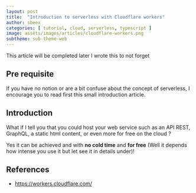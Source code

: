 ```yaml
---
layout: post
title:  "Introduction to serverless with Cloudflare workers"
author: sbeex
categories: [ tutorial, cloud, serverless, typescript ]
image: assets/images/articles/cloudflare-workers.png
subtheme: sub-theme-web
---
```

This article will be completed later I wrote this to not forget
## Pre requisite
If you have no notion or are a bit confuse about the concept of serverless, I encourage you to read first this small introduction article.

## Introduction
What if I tell you that you could host your web service such as an API REST, GraphQL, a static html content, or even more for free on the cloud ?

Yes it can be achieved and with **no cold time** and **for free** (Well it depends how intense you use it but let see it in details under)! 

##

## References
* https://workers.cloudflare.com/
